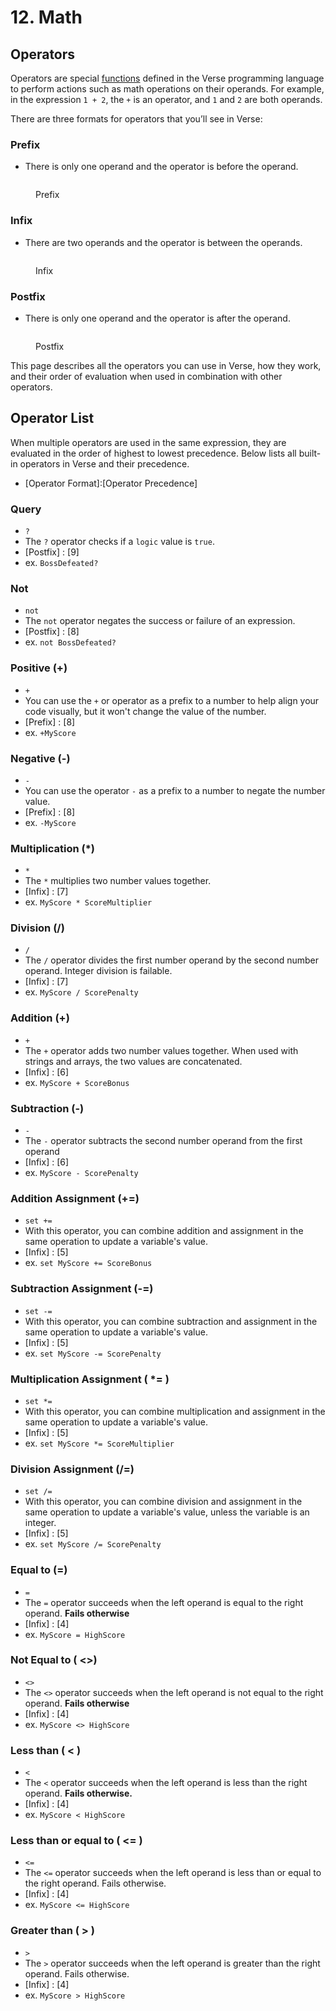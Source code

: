 # 12. Math

## Operators

Operators are special [functions](04.-functions.md) defined in the Verse programming language to perform actions such as math operations on their operands. For example, in the expression `1 + 2`, the `+` is an operator, and `1` and `2` are both operands.

There are three formats for operators that you’ll see in Verse:

### **Prefix**

* There is only one operand and the operator is before the operand.

<figure><img src="https://d1iv7db44yhgxn.cloudfront.net/documentation/images/41ff0793-9b29-49b4-80e9-df7f59e2a73e/prefix-operator-expressions.png" alt=""><figcaption><p>Prefix</p></figcaption></figure>

### **Infix**

* There are two operands and the operator is between the operands.

<figure><img src="https://d1iv7db44yhgxn.cloudfront.net/documentation/images/0cd9d65d-c162-4b8c-8da4-92671733b31a/infix-operator-expressions.png" alt=""><figcaption><p>Infix</p></figcaption></figure>

### **Postfix**

* There is only one operand and the operator is after the operand.

<figure><img src="https://d1iv7db44yhgxn.cloudfront.net/documentation/images/d0c9c66b-8c2e-43b0-bbc7-fafde256f69a/postfix-operator-expressions.png" alt=""><figcaption><p>Postfix</p></figcaption></figure>

This page describes all the operators you can use in Verse, how they work, and their order of evaluation when used in combination with other operators.

## Operator List

When multiple operators are used in the same expression, they are evaluated in the order of highest to lowest precedence. Below lists all built-in operators in Verse and their precedence.

* \[Operator Format]:\[Operator Precedence]

### Query

* `?`
* The `?` operator checks if a `logic` value is `true`.
* \[Postfix] : \[9]
* ex. `BossDefeated?`

### Not

* `not`
* The `not` operator negates the success or failure of an expression.&#x20;
* \[Postfix] : \[8]
* ex. `not BossDefeated?`

### Positive (+)

* `+`
* You can use the `+` or operator as a prefix to a number to help align your code visually, but it won't change the value of the number.
* \[Prefix] : \[8]
* ex. `+MyScore`

### Negative (-)

* `-`
* You can use the operator `-` as a prefix to a number to negate the number value.&#x20;
* \[Prefix] : \[8]
* ex. `-MyScore`

### Multiplication (\*)

* `*`
* The `*` multiplies two number values together.
* \[Infix] : \[7]
* ex. `MyScore * ScoreMultiplier`

### Division (/)

* `/`
* The `/` operator divides the first number operand by the second number operand. Integer division is failable.&#x20;
* \[Infix] : \[7]
* ex. `MyScore / ScorePenalty`

### Addition (+)

* `+`
* The `+` operator adds two number values together. When used with strings and arrays, the two values are concatenated.&#x20;
* \[Infix] : \[6]
* ex. `MyScore + ScoreBonus`

### Subtraction (-)

* `-`
* The `-` operator subtracts the second number operand from the first operand
* \[Infix] : \[6]
* ex. `MyScore - ScorePenalty`

### Addition Assignment (+=)

* `set +=`
* With this operator, you can combine addition and assignment in the same operation to update a variable's value.
* \[Infix] : \[5]
* ex. `set MyScore += ScoreBonus`

### Subtraction Assignment (-=)

* `set -=`
* With this operator, you can combine subtraction and assignment in the same operation to update a variable's value.
* \[Infix] : \[5]
* ex. `set MyScore -= ScorePenalty`

### Multiplication Assignment ( \*= )

* `set *=`
* With this operator, you can combine multiplication and assignment in the same operation to update a variable's value.
* \[Infix] : \[5]
* ex. `set MyScore *= ScoreMultiplier`

### Division Assignment (/=)

* `set /=`
* With this operator, you can combine division and assignment in the same operation to update a variable's value, unless the variable is an integer.
* \[Infix] : \[5]
* ex. `set MyScore /= ScorePenalty`

### Equal to (=)

* `=`
* The `=` operator succeeds when the left operand is equal to the right operand. **Fails otherwise**
* \[Infix] : \[4]
* ex. `MyScore = HighScore`

### Not Equal to ( <>)

* `<>`
* The `<>` operator succeeds when the left operand is not equal to the right operand. **Fails otherwise**
* \[Infix] : \[4]
* ex. `MyScore <> HighScore`

### Less than ( < )

* `<`
* The `<` operator succeeds when the left operand is less than the right operand. **Fails otherwise.**
* \[Infix] : \[4]
* ex. `MyScore < HighScore`

### Less than or equal to ( <= )

* `<=`
* The `<=` operator succeeds when the left operand is less than or equal to the right operand. Fails otherwise.
* \[Infix] : \[4]
* ex. `MyScore <= HighScore`

### Greater than ( > )

* `>`
* The `>` operator succeeds when the left operand is greater than the right operand. Fails otherwise.
* \[Infix] : \[4]
* ex. `MyScore > HighScore`
